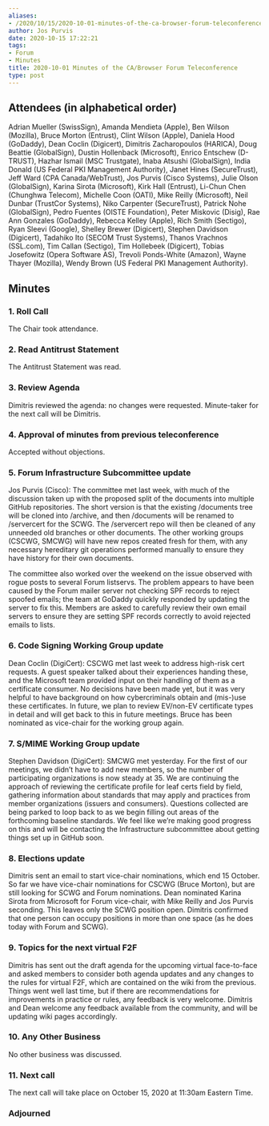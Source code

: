 ```yaml
---
aliases:
- /2020/10/15/2020-10-01-minutes-of-the-ca-browser-forum-teleconference/
author: Jos Purvis
date: 2020-10-15 17:22:21
tags:
- Forum
- Minutes
title: 2020-10-01 Minutes of the CA/Browser Forum Teleconference
type: post
---
```


## Attendees (in alphabetical order)

Adrian Mueller (SwissSign), Amanda Mendieta (Apple), Ben Wilson (Mozilla), Bruce Morton (Entrust), Clint Wilson (Apple), Daniela Hood (GoDaddy), Dean Coclin (Digicert), Dimitris Zacharopoulos (HARICA), Doug Beattie (GlobalSign), Dustin Hollenback (Microsoft), Enrico Entschew (D-TRUST), Hazhar Ismail (MSC Trustgate), Inaba Atsushi (GlobalSign), India Donald (US Federal PKI Management Authority), Janet Hines (SecureTrust), Jeff Ward (CPA Canada/WebTrust), Jos Purvis (Cisco Systems), Julie Olson (GlobalSign), Karina Sirota (Microsoft), Kirk Hall (Entrust), Li-Chun Chen (Chunghwa Telecom), Michelle Coon (OATI), Mike Reilly (Microsoft), Neil Dunbar (TrustCor Systems), Niko Carpenter (SecureTrust), Patrick Nohe (GlobalSign), Pedro Fuentes (OISTE Foundation), Peter Miskovic (Disig), Rae Ann Gonzales (GoDaddy), Rebecca Kelley (Apple), Rich Smith (Sectigo), Ryan Sleevi (Google), Shelley Brewer (Digicert), Stephen Davidson (Digicert), Tadahiko Ito (SECOM Trust Systems), Thanos Vrachnos (SSL.com), Tim Callan (Sectigo), Tim Hollebeek (Digicert), Tobias Josefowitz (Opera Software AS), Trevoli Ponds-White (Amazon), Wayne Thayer (Mozilla), Wendy Brown (US Federal PKI Management Authority).

## Minutes

### 1. Roll Call

The Chair took attendance.

### 2. Read Antitrust Statement

The Antitrust Statement was read.

### 3. Review Agenda

Dimitris reviewed the agenda: no changes were requested. Minute-taker for the next call will be Dimitris.

### 4. Approval of minutes from previous teleconference

Accepted without objections.

### 5. Forum Infrastructure Subcommittee update

Jos Purvis (Cisco): The committee met last week, with much of the discussion taken up with the proposed split of the documents into multiple GitHub repositories. The short version is that the existing /documents tree will be cloned into /archive, and then /documents will be renamed to /servercert for the SCWG. The /servercert repo will then be cleaned of any unneeded old branches or other documents. The other working groups (CSCWG, SMCWG) will have new repos created fresh for them, with any necessary hereditary git operations performed manually to ensure they have history for their own documents.

The committee also worked over the weekend on the issue observed with rogue posts to several Forum listservs. The problem appears to have been caused by the Forum mailer server not checking SPF records to reject spoofed emails; the team at GoDaddy quickly responded by updating the server to fix this. Members are asked to carefully review their own email servers to ensure they are setting SPF records correctly to avoid rejected emails to lists.

### 6. Code Signing Working Group update

Dean Coclin (DigiCert): CSCWG met last week to address high-risk cert requests. A guest speaker talked about their experiences handing these, and the Microsoft team provided input on their handling of them as a certificate consumer. No decisions have been made yet, but it was very helpful to have background on how cybercriminals obtain and (mis-)use these certificates. In future, we plan to review EV/non-EV certificate types in detail and will get back to this in future meetings. Bruce has been nominated as vice-chair for the working group again.

### 7. S/MIME Working Group update

Stephen Davidson (DigiCert): SMCWG met yesterday. For the first of our meetings, we didn’t have to add new members, so the number of participating organizations is now steady at 35. We are continuing the approach of reviewing the certificate profile for leaf certs field by field, gathering information about standards that may apply and practices from member organizations (issuers and consumers). Questions collected are being parked to loop back to as we begin filling out areas of the forthcoming baseline standards. We feel like we’re making good progress on this and will be contacting the Infrastructure subcommittee about getting things set up in GitHub soon.

### 8. Elections update

Dimitris sent an email to start vice-chair nominations, which end 15 October. So far we have vice-chair nominations for CSCWG (Bruce Morton), but are still looking for SCWG and Forum nominations. Dean nominated Karina Sirota from Microsoft for Forum vice-chair, with Mike Reilly and Jos Purvis seconding. This leaves only the SCWG position open. Dimitris confirmed that one person can occupy positions in more than one space (as he does today with Forum and SCWG).

### 9. Topics for the next virtual F2F

Dimitris has sent out the draft agenda for the upcoming virtual face-to-face and asked members to consider both agenda updates and any changes to the rules for virtual F2F, which are contained on the wiki from the previous. Things went well last time, but if there are recommendations for improvements in practice or rules, any feedback is very welcome. Dimitris and Dean welcome any feedback available from the community, and will be updating wiki pages accordingly.

### 10. Any Other Business

No other business was discussed.

### 11. Next call

The next call will take place on October 15, 2020 at 11:30am Eastern Time.

### Adjourned